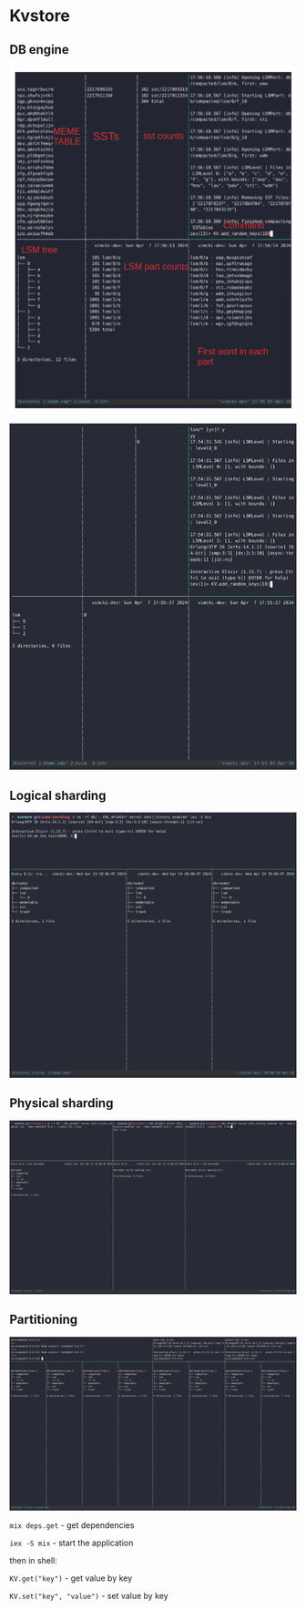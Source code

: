 # Kvstore

## DB engine

![demo map](assets/demo_map.png)

![demo](assets/demo.gif)

## Logical sharding

![demo](assets/sharding.gif)

## Physical sharding

![demo](assets/physical_nodes.gif)

## Partitioning

![demo](assets/partitioning.gif)

`mix deps.get` - get dependencies

`iex -S mix` - start the application

then in shell:

`KV.get("key")` - get value by key

`KV.set("key", "value")` - set value by key
